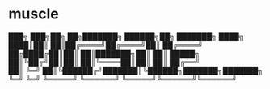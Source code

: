 # muscle

███╗   ███╗██╗   ██╗███████╗ ██████╗██╗     ███████╗
████╗ ████║██║   ██║██╔════╝██╔════╝██║     ██╔════╝
██╔████╔██║██║   ██║███████╗██║     ██║     █████╗  
██║╚██╔╝██║██║   ██║╚════██║██║     ██║     ██╔══╝  
██║ ╚═╝ ██║╚██████╔╝███████║╚██████╗███████╗███████╗
╚═╝     ╚═╝ ╚═════╝ ╚══════╝ ╚═════╝╚══════╝╚══════╝
